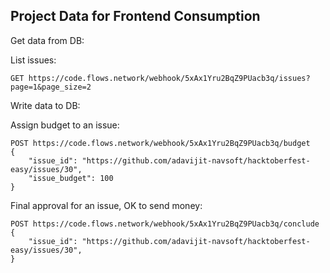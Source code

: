 ## Project Data for Frontend Consumption

Get data from DB:

List issues:
```
GET https://code.flows.network/webhook/5xAx1Yru2BqZ9PUacb3q/issues?page=1&page_size=2
```

Write data to DB:

Assign budget to an issue:
```
POST https://code.flows.network/webhook/5xAx1Yru2BqZ9PUacb3q/budget
{
    "issue_id": "https://github.com/adavijit-navsoft/hacktoberfest-easy/issues/30",
    "issue_budget": 100
}

```


Final approval for an issue, OK to send money:
```
POST https://code.flows.network/webhook/5xAx1Yru2BqZ9PUacb3q/conclude
{
    "issue_id": "https://github.com/adavijit-navsoft/hacktoberfest-easy/issues/30",
}
```



